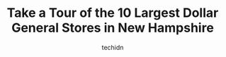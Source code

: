 ---
layout: ampstory
image: https://i0.wp.com/?resize=640,853
author: techidn
featured: false
description: Discover the impressive array of Dollar General options in New Hampshire, where you can find 10 of the largest Dollar General establishments in the area. From renowned classics to hidden gem
title: Take a Tour of the 10 Largest Dollar General Stores in New Hampshire
cover:
   title: Take a Tour of the 10 Largest Dollar General Stores in New Hampshire
   subtitle: Rickpate
   background: 

pages: 
 - layout: thirds
   top: <h1>#1 Dollar General</h1>
   bottom: "<p>This Dollar General was an absolute dump! Rolling carts full of merchandise blocking 2 complete aisles, stacks of merchandise randomly placed on the floor in at least 3 o</p>"
   background: https://images.unsplash.com/photo-1567095761054-7a02e69e5c43?ixlib=rb-4.0.3&ixid=MnwxMjA3fDB8MHxwaG90by1wYWdlfHx8fGVufDB8fHx8&auto=format&fit=crop&w=640&h=853&q=80
   backgroundblur: true
 - layout: thirds
   top: <h1>#2 Dollar General</h1>
   bottom: "<p>60 Concord Rd, Lee, NH 03861, United States</p>"
   background: https://images.unsplash.com/photo-1531169509526-f8f1fdaa4a67?ixlib=rb-4.0.3&ixid=MnwxMjA3fDB8MHxwaG90by1wYWdlfHx8fGVufDB8fHx8&auto=format&fit=crop&w=640&h=853&q=80
   cta:
      link: https://www.depkes.org/blog/take-a-tour-of-the-10-largest-dollar-general-stores-in-new-hampshire/
      text: Take a Tour of the 10 Largest Dollar General Stores in New Hampshire
 - layout: thirds
   top: <h1>#3 Dollar General</h1>
   bottom: "<p>8 John Stark Hwy, Newport, NH 03773, United States</p>"
   background: https://images.unsplash.com/photo-1618556658017-fd9c732d1360?ixlib=rb-4.0.3&ixid=MnwxMjA3fDB8MHxwaG90by1wYWdlfHx8fGVufDB8fHx8&auto=format&fit=crop&w=640&h=853&q=80
   cta:
      link: https://www.depkes.org/blog/take-a-tour-of-the-10-largest-dollar-general-stores-in-new-hampshire/
      text: Take a Tour of the 10 Largest Dollar General Stores in New Hampshire
 - layout: thirds
   top: <h1>#4 Dollar General</h1>
   bottom: "<p>5 Municipal Dr, Hillsboro, NH 03244, United States</p>"
   background: https://images.unsplash.com/photo-1524169358666-79f22534bc6e?ixlib=rb-4.0.3&ixid=MnwxMjA3fDB8MHxwaG90by1wYWdlfHx8fGVufDB8fHx8&auto=format&fit=crop&w=640&h=853&q=80
   cta:
      link: https://www.depkes.org/blog/take-a-tour-of-the-10-largest-dollar-general-stores-in-new-hampshire/
      text: Take a Tour of the 10 Largest Dollar General Stores in New Hampshire
 - layout: thirds
   top: <h1>#5 Dollar General</h1>
   bottom: "<p>585 White Mountain Hwy Uni, Milton, NH 03851, United States</p>"
   background: https://images.unsplash.com/photo-1567360425618-1594206637d2?ixlib=rb-4.0.3&ixid=MnwxMjA3fDB8MHxwaG90by1wYWdlfHx8fGVufDB8fHx8&auto=format&fit=crop&w=640&h=853&q=80
   cta:
      link: https://www.depkes.org/blog/take-a-tour-of-the-10-largest-dollar-general-stores-in-new-hampshire/
      text: Take a Tour of the 10 Largest Dollar General Stores in New Hampshire
 - layout: thirds
   top: <h1>#6 Dollar General</h1>
   bottom: "<p>135 Bradford Rd, Henniker, NH 03242, United States</p>"
   background: https://images.unsplash.com/photo-1546497974-b213c9efb599?ixlib=rb-4.0.3&ixid=MnwxMjA3fDB8MHxwaG90by1wYWdlfHx8fGVufDB8fHx8&auto=format&fit=crop&w=640&h=853&q=80
   cta:
      link: https://www.depkes.org/blog/take-a-tour-of-the-10-largest-dollar-general-stores-in-new-hampshire/
      text: Take a Tour of the 10 Largest Dollar General Stores in New Hampshire
 - layout: thirds
   top: <h1>#7 Dollar General</h1>
   bottom: "<p>20 NH-25 E, Center Ossipee, NH 03814, United States</p>"
   background: https://images.unsplash.com/photo-1609083590460-7b8cc0ca65f8?ixlib=rb-4.0.3&ixid=MnwxMjA3fDB8MHxwaG90by1wYWdlfHx8fGVufDB8fHx8&auto=format&fit=crop&w=640&h=853&q=80
   cta:
      link: https://www.depkes.org/blog/take-a-tour-of-the-10-largest-dollar-general-stores-in-new-hampshire/
      text: Take a Tour of the 10 Largest Dollar General Stores in New Hampshire
 - layout: thirds
   middle: Continue reading...
   background: https://images.unsplash.com/photo-1489694553447-4c9339da310d?ixlib=rb-4.0.3&ixid=MnwxMjA3fDB8MHxwaG90by1wYWdlfHx8fGVufDB8fHx8&auto=format&fit=crop&w=640&h=853&q=80
   cta:
      link: https://www.depkes.org/blog/take-a-tour-of-the-10-largest-dollar-general-stores-in-new-hampshire/
      text: Take a Tour of the 10 Largest Dollar General Stores in New Hampshire
      
---